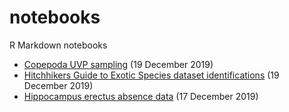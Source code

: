 # notebooks

R Markdown notebooks

- [Copepoda UVP sampling](copepoda_uvp) (19 December 2019)
- [Hitchhikers Guide to Exotic Species dataset identifications](hitchhikers_identification) (19 December 2019)
- [Hippocampus erectus absence data](hippocampus_absence) (17 December 2019)

